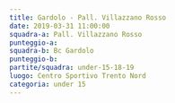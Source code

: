 ```yaml
---
title: Gardolo - Pall. Villazzano Rosso
date: 2019-03-31 11:00:00
squadra-a: Pall. Villazzano Rosso
punteggio-a: 
squadra-b: Bc Gardolo
punteggio-b: 
partite/squadra: under-15-18-19
luogo: Centro Sportivo Trento Nord
categoria: under 15
---
```

